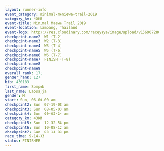 ```yaml
---
layout: runner-info 
event_category: minimal-meniewa-trail-2019 
category_km: 43KM
event-title: Minimal Maewa Trail 2019 
event-location: Lampang, Thailand 
event-logo: https://res.cloudinary.com/raceyaya/image/upload/v1569072805/logo/minimal-trail_ktnvsp.jpg 
checkpoint-name2: W1 (T-2) 
checkpoint-name3: W2 (T-3) 
checkpoint-name4: W3 (T-4) 
checkpoint-name5: W5 (T-6) 
checkpoint-name6: W6 (T-7) 
checkpoint-name7: FINISH (T-8) 
checkpoint-name8: 
checkpoint-name9: 
overall_rank: 171
gender_rank: 127
bib: 430183
first_name: Sompob
last_name: Laosajja
gender: M
start: Sun, 06-00-00 am
checkpoint2: Sun, 07-19-08 am
checkpoint3: Sun, 08-05-03 am
checkpoint4: Sun, 09-05-24 am
category_km: 43KM
checkpoint5: Sun, 12-32-58 pm
checkpoint6: Sun, 10-08-12 am
checkpoint7: Sun, 03-14-33 pm
race_time: 9-14-33
status: FINISHER
---
```

